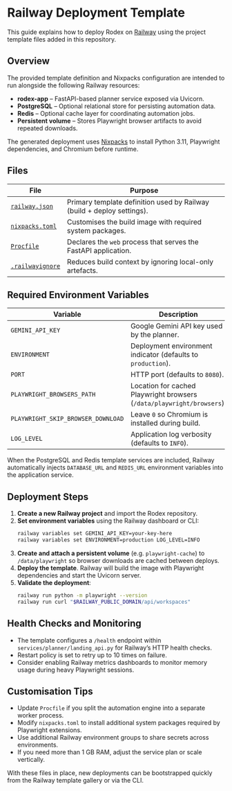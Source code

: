 # Railway Deployment Template

This guide explains how to deploy Rodex on [Railway](https://railway.app) using the project template files added in this repository.

## Overview

The provided template definition and Nixpacks configuration are intended to run alongside the following Railway resources:

- **rodex-app** – FastAPI-based planner service exposed via Uvicorn.
- **PostgreSQL** – Optional relational store for persisting automation data.
- **Redis** – Optional cache layer for coordinating automation jobs.
- **Persistent volume** – Stores Playwright browser artifacts to avoid repeated downloads.

The generated deployment uses [Nixpacks](https://nixpacks.com) to install Python 3.11, Playwright dependencies, and Chromium before runtime.

## Files

| File | Purpose |
| --- | --- |
| [`railway.json`](../../railway.json) | Primary template definition used by Railway (build + deploy settings). |
| [`nixpacks.toml`](../../nixpacks.toml) | Customises the build image with required system packages. |
| [`Procfile`](../../Procfile) | Declares the `web` process that serves the FastAPI application. |
| [`.railwayignore`](../../.railwayignore) | Reduces build context by ignoring local-only artefacts. |

## Required Environment Variables

| Variable | Description |
| --- | --- |
| `GEMINI_API_KEY` | Google Gemini API key used by the planner. |
| `ENVIRONMENT` | Deployment environment indicator (defaults to `production`). |
| `PORT` | HTTP port (defaults to `8080`). |
| `PLAYWRIGHT_BROWSERS_PATH` | Location for cached Playwright browsers (`/data/playwright/browsers`). |
| `PLAYWRIGHT_SKIP_BROWSER_DOWNLOAD` | Leave `0` so Chromium is installed during build. |
| `LOG_LEVEL` | Application log verbosity (defaults to `INFO`). |

When the PostgreSQL and Redis template services are included, Railway automatically injects `DATABASE_URL` and `REDIS_URL` environment variables into the application service.

## Deployment Steps

1. **Create a new Railway project** and import the Rodex repository.
2. **Set environment variables** using the Railway dashboard or CLI:
   ```bash
   railway variables set GEMINI_API_KEY=your-key-here
   railway variables set ENVIRONMENT=production LOG_LEVEL=INFO
   ```
3. **Create and attach a persistent volume** (e.g. `playwright-cache`) to `/data/playwright` so browser downloads are cached between deploys.
4. **Deploy the template**. Railway will build the image with Playwright dependencies and start the Uvicorn server.
5. **Validate the deployment**:
   ```bash
   railway run python -m playwright --version
   railway run curl "$RAILWAY_PUBLIC_DOMAIN/api/workspaces"
   ```

## Health Checks and Monitoring

- The template configures a `/health` endpoint within `services/planner/landing_api.py` for Railway’s HTTP health checks.
- Restart policy is set to retry up to 10 times on failure.
- Consider enabling Railway metrics dashboards to monitor memory usage during heavy Playwright sessions.

## Customisation Tips

- Update `Procfile` if you split the automation engine into a separate worker process.
- Modify `nixpacks.toml` to install additional system packages required by Playwright extensions.
- Use additional Railway environment groups to share secrets across environments.
- If you need more than 1 GB RAM, adjust the service plan or scale vertically.

With these files in place, new deployments can be bootstrapped quickly from the Railway template gallery or via the CLI.
